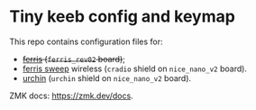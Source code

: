 # Tiny keeb config and keymap

This repo contains configuration files for:

- ~~[ferris](https://github.com/pierrechevalier83/ferris) (`ferris_rev02` board)~~;
- [ferris sweep](https://github.com/davidphilipbarr/Sweep) wireless (`cradio` shield on `nice_nano_v2` board).
- [urchin](https://github.com/duckyb/urchin) (`urchin` shield on `nice_nano_v2` board).

ZMK docs: https://zmk.dev/docs.
